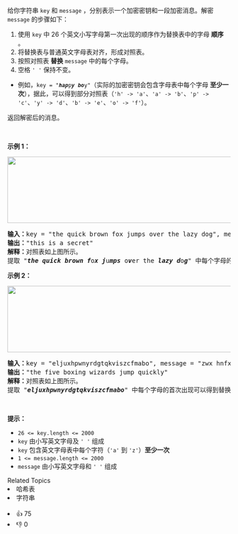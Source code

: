 <p>给你字符串 <code>key</code> 和 <code>message</code> ，分别表示一个加密密钥和一段加密消息。解密 <code>message</code> 的步骤如下：</p>

<ol> 
 <li>使用 <code>key</code> 中 26 个英文小写字母第一次出现的顺序作为替换表中的字母 <strong>顺序</strong> 。</li> 
 <li>将替换表与普通英文字母表对齐，形成对照表。</li> 
 <li>按照对照表 <strong>替换</strong> <code>message</code> 中的每个字母。</li> 
 <li>空格 <code>' '</code> 保持不变。</li> 
</ol>

<ul> 
 <li>例如，<code>key = "<em><strong>hap</strong></em>p<em><strong>y</strong></em> <em><strong>bo</strong></em>y"</code>（实际的加密密钥会包含字母表中每个字母 <strong>至少一次</strong>），据此，可以得到部分对照表（<code>'h' -&gt; 'a'</code>、<code>'a' -&gt; 'b'</code>、<code>'p' -&gt; 'c'</code>、<code>'y' -&gt; 'd'</code>、<code>'b' -&gt; 'e'</code>、<code>'o' -&gt; 'f'</code>）。</li> 
</ul>

<p>返回解密后的消息。</p>

<p>&nbsp;</p>

<p><strong>示例 1：</strong></p>

<p><img alt="" src="https://assets.leetcode.com/uploads/2022/05/08/ex1new4.jpg" style="width: 752px; height: 150px;" /></p>

<pre>
<strong>输入：</strong>key = "the quick brown fox jumps over the lazy dog", message = "vkbs bs t suepuv"
<strong>输出：</strong>"this is a secret"
<strong>解释：</strong>对照表如上图所示。
提取 "<em><strong>the</strong></em> <em><strong>quick</strong></em> <em><strong>brown</strong></em> <em><strong>f</strong></em>o<em><strong>x</strong></em> <em><strong>j</strong></em>u<em><strong>mps</strong></em> o<em><strong>v</strong></em>er the <em><strong>lazy</strong></em> <em><strong>d</strong></em>o<em><strong>g</strong></em>" 中每个字母的首次出现可以得到替换表。
</pre>

<p><strong>示例 2：</strong></p>

<p><img alt="" src="https://assets.leetcode.com/uploads/2022/05/08/ex2new.jpg" style="width: 754px; height: 150px;" /></p>

<pre>
<strong>输入：</strong>key = "eljuxhpwnyrdgtqkviszcfmabo", message = "zwx hnfx lqantp mnoeius ycgk vcnjrdb"
<strong>输出：</strong>"the five boxing wizards jump quickly"
<strong>解释：</strong>对照表如上图所示。
提取 "<em><strong>eljuxhpwnyrdgtqkviszcfmabo</strong></em>" 中每个字母的首次出现可以得到替换表。
</pre>

<p>&nbsp;</p>

<p><strong>提示：</strong></p>

<ul> 
 <li><code>26 &lt;= key.length &lt;= 2000</code></li> 
 <li><code>key</code> 由小写英文字母及 <code>' '</code> 组成</li> 
 <li><code>key</code> 包含英文字母表中每个字符（<code>'a'</code> 到 <code>'z'</code>）<strong>至少一次</strong></li> 
 <li><code>1 &lt;= message.length &lt;= 2000</code></li> 
 <li><code>message</code> 由小写英文字母和 <code>' '</code> 组成</li> 
</ul>

<div><div>Related Topics</div><div><li>哈希表</li><li>字符串</li></div></div><br><div><li>👍 75</li><li>👎 0</li></div>